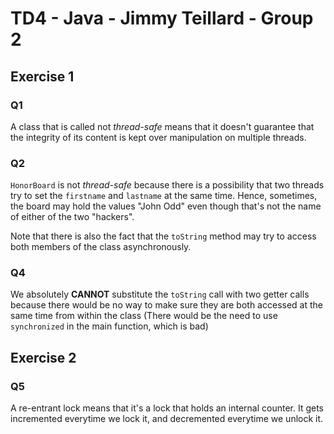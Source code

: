 # TD4 - Java - Jimmy Teillard - Group 2

## Exercise 1

### Q1

A class that is called not *thread-safe* means that it doesn't guarantee that
the integrity of its content is kept over manipulation on multiple threads.

### Q2

`HonorBoard` is not *thread-safe* because there is a possibility that
two threads try to set the `firstname` and `lastname` at the same time.
Hence, sometimes, the board may hold the values "John Odd" even though
that's not the name of either of the two "hackers".

Note that there is also the fact that the `toString` method may
try to access both members of the class asynchronously.

### Q4

We absolutely **CANNOT** substitute the `toString` call with two getter calls because
there would be no way to make sure they are both accessed at the same time from
within the class (There would be the need to use `synchronized` in the main function, which is bad)

## Exercise 2

### Q5

A re-entrant lock means that it's a lock that holds an internal counter.
It gets incremented everytime we lock it, and decremented everytime we unlock it.